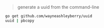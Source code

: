 > generate a uuid from the command-line

```sh
go get github.com/wayneashleyberry/uuid
uuid | pbcopy
```
